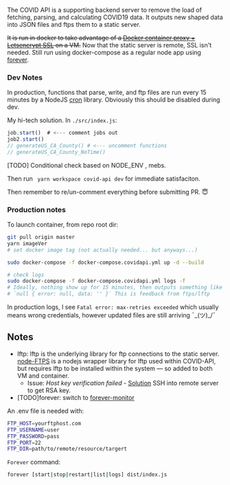 The COVID API is a supporting backend server to remove the load of fetching, parsing, and calculating COVID19 data. It outputs new shaped data into JSON files and ftps them to a static server.

~~It is run in docker to take advantage of a [Docker container proxy + Letsencrypt SSL](https://github.com/evertramos/docker-compose-letsencrypt-nginx-proxy-companion) on a VM.~~ Now that the static server is remote, SSL isn't needed. Still run using docker-compose as a regular node app using [forever](https://www.npmjs.com/package/forever).


### Dev Notes

In production, functions that parse, write, and ftp files are run every 15 minutes by a NodeJS [cron](https://www.npmjs.com/package/cron) library. Obviously this should be disabled during dev.

My hi-tech solution. In `./src/index.js`:
```js
job.start()  # <--- comment jobs out
job2.start()
// generateUS_CA_County() # <--- uncomment functions
// generateUS_CA_County_NoTime()
```
[TODO] Conditional check based on NODE_ENV , mebs.

Then run ` yarn workspace covid-api dev` for immediate satisfaciton.

Then remember to re/un-comment everything before submitting PR. :innocent: 

### Production notes
To launch container, from repo root dir:
```sh
git pull origin master
yarn imageVer
# set docker image tag (not actually needed... but anyways...)

sudo docker-compose -f docker-compose.covidapi.yml up -d --build

# check logs
sudo docker-compose -f docker-compose.covidapi.yml logs -f
# Ideally, nothing show up for 15 minutes, then outputs something like
# `null { error: null, data: '' }` This is feedback from ftps/lftp

```

In production logs, I see `Fatal error: max-retries exceeded` which usually means wrong credentials, however updated files are still arriving ¯\_(ツ)_/¯ 

## Notes

- lftp: lftp is the underlying library for ftp connections to the static server. [node-FTPS](https://github.com/Atinux/node-ftps) is a nodejs wrapper library for lftp used within COVID-API, but requires lftp to be installed within the system — so added to both VM and container.
  - Issue: _Host key verification failed_ - [Solution](https://www.wizlab.it/code/lftp-fix-fatal-error-host-key-verification-failed.html) SSH into remote server to get RSA key.
- [TODO]forever: switch to [forever-monitor](https://github.com/foreversd/forever-monitor)

An .env file is needed with:

```sh
FTP_HOST=yourftphost.com
FTP_USERNAME=user
FTP_PASSWORD=pass
FTP_PORT=22
FTP_DIR=path/to/remote/resource/targert
```

`Forever` command: 
```sh
forever [start|stop|restart|list|logs] dist/index.js
```
